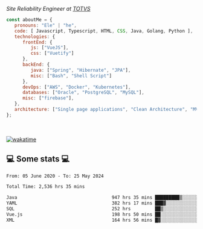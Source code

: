<p><em>Site Reliability Engineer at <a href="https://www.totvs.com/">TOTVS</a></br>
</em></p>


```javascript
const aboutMe = {
   pronouns: "Ele" | "he",
   code: [ Javascript, Typescript, HTML, CSS, Java, Golang, Python ],
   technologies: {
      frontEnd: {
         js: ["VueJS"],
         css: ["Vuetify"]
      },
      backEnd: {
         java: ["Spring", "Hibernate", "JPA"],
         misc: ["Bash", "Shell Script"]
      },
      devOps: ["AWS", "Docker", "Kubernetes"],
      databases: ["Oracle", "PostgreSQL", "MySQL"],
      misc: ["firebase"],
   },
   architecture: ["Single page applications", "Clean Architecture", "MVC", "Microservices"],
};
```
</br></br>
[![wakatime](https://wakatime.com/badge/user/a3a8ed06-d304-4d6b-bc86-4adc418cdea7.svg)](https://wakatime.com/@a3a8ed06-d304-4d6b-bc86-4adc418cdea7)
<h2>💻 Some stats 💻</h2>

<!--START_SECTION:waka-->

```txt
From: 05 June 2020 - To: 25 May 2024

Total Time: 2,536 hrs 35 mins

Java                                   947 hrs 35 mins █████████▒░░░░░░░░░░░░░░░   37.36 %
YAML                                   382 hrs 17 mins ███▓░░░░░░░░░░░░░░░░░░░░░   15.07 %
SQL                                    252 hrs         ██▒░░░░░░░░░░░░░░░░░░░░░░   09.93 %
Vue.js                                 198 hrs 50 mins ██░░░░░░░░░░░░░░░░░░░░░░░   07.84 %
XML                                    164 hrs 56 mins █▓░░░░░░░░░░░░░░░░░░░░░░░   06.50 %
```

<!--END_SECTION:waka-->

